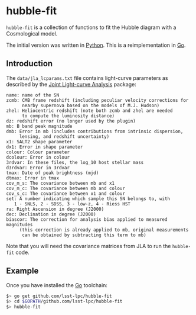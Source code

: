 # hubble-fit

`hubble-fit` is a collection of functions to fit the Hubble diagram with a Cosmological model.

The initial version was written in [Python](https://python.org).
This is a reimplementation in [Go](https://golang.org).

## Introduction

The `data/jla_lcparams.txt` file contains light-curve parameters as described by the [Joint Light-curve Analysis](http://supernovae.in2p3.fr/sdss_snls_jla/ReadMe.html) package:

```
name: name of the SN
zcmb: CMB frame redshift (including peculiar velocity corrections for
      nearby supernova based on the models of M.J. Hudson)
zhel: Heliocentric redshift (note both zcmb and zhel are needed
      to compute the luminosity distance)
dz: redshift error (no longer used by the plugin)
mb: B band peak magnitude
dmb: Error in mb (includes contributions from intrinsic dispersion,
     lensing, and redshift uncertainty)
x1: SALT2 shape parameter
dx1: Error in shape parameter
colour: Colour parameter
dcolour: Error in colour
3rdvar: In these files, the log_10 host stellar mass
d3rdvar: Error in 3rdvar
tmax: Date of peak brightness (mjd)
dtmax: Error in tmax
cov_m_s: The covariance between mb and x1
cov_m_c: The covariance between mb and colour
cov_s_c: The covariance between x1 and colour
set: A number indicating which sample this SN belongs to, with
   1 - SNLS, 2 - SDSS, 3 - low-z, 4 - Riess HST
ra: Right Ascension in degree (J2000)
dec: Declination in degree (J2000)
biascor: The correction for analysis bias applied to measured magnitudes
	 (this correction is already applied to mb, original measurements
	  can be obtained by subtracting this term to mb)
```

Note that you will need the covariance matrices from JLA to run the `hubble-fit` code.

## Example

Once you have installed the [Go](https://golang.org) toolchain:

```sh
$> go get github.com/lsst-lpc/hubble-fit
$> cd $GOPATH/github.com/lsst-lpc/hubble-fit
$> hubble-fit
```
